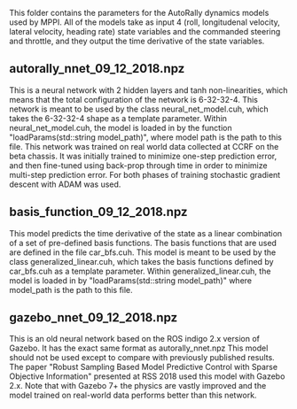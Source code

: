 This folder contains the parameters for the AutoRally dynamics models used by MPPI. All of the models take as input 4 (roll, longitudenal velocity, lateral velocity, heading rate) state variables and 
the commanded steering and throttle, and they output the time derivative of the state variables.

## autorally_nnet_09_12_2018.npz 
This is a neural network with 2 hidden layers and tanh non-linearities, which means that the total configuration of the network is 6-32-32-4. This network is meant to be used by the class neural_net_model.cuh, which takes the 6-32-32-4 shape as a template parameter. Within neural_net_model.cuh, the model is loaded in by the function "loadParams(std::string model_path)", where model path is the path to this file. This network was trained on real world data collected at CCRF on the beta chassis. It was initially
trained to minimize one-step prediction error, and then fine-tuned using back-prop through time in order to minimize multi-step prediction error. For both phases of training stochastic gradient descent with ADAM was used.

## basis_function_09_12_2018.npz 
This model predicts the time derivative of the state as a linear combination of a set of pre-defined basis functions. The basis functions that are used are defined 
in the file car_bfs.cuh. This model is meant to be used by the class generalized_linear.cuh, which takes the basis functions defined by car_bfs.cuh as a template parameter. Within
generalized_linear.cuh, the model is loaded in by "loadParams(std::string model_path)" where model_path is the path to this file.

## gazebo_nnet_09_12_2018.npz 
This is an old neural network based on the ROS indigo 2.x version of Gazebo. It has the exact same format as autorally_nnet.npz This model should not be used except to compare with previously published results. The paper "Robust Sampling Based Model Predictive Control with Sparse Objective Information" presented at RSS 2018 used this model with Gazebo 2.x. Note that with Gazebo 7+ the physics are vastly improved and the model trained on real-world data performs better than this network.
